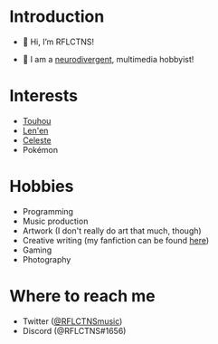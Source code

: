 # Introduction

- 👋 Hi, I’m RFLCTNS!

- 👀 I am a [neurodivergent](https://en.wikipedia.org/wiki/Neurodiversity), multimedia hobbyist!

# Interests
- [Touhou](https://en.touhouwiki.net/wiki/Touhou_Project)
- [Len'en](http://lenen.shoutwiki.com/wiki/Len'en_Project)
- [Celeste](http://celestegame.com)
- Pokémon

# Hobbies
- Programming
- Music production
- Artwork (I don't really do art that much, though)
- Creative writing (my fanfiction can be found [here](https://archiveofourown.org/users/rflctns_writes))
- Gaming
- Photography

# Where to reach me
- Twitter ([@RFLCTNSmusic](https://www.twitter.com/RFLCTNSmusic))
- Discord (@RFLCTNS#1656)
